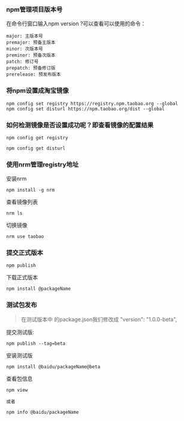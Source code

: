 ### npm管理项目版本号
在命令行窗口输入npm version ?可以查看可以使用的命令：
```
major: 主版本号
premajor: 预备主版本
minor: 次版本号
preminor: 预备次版本
patch: 修订号
prepatch: 预备修订版
prerelease: 预发布版本
```
### 将npm设置成淘宝镜像
```
npm config set registry https://registry.npm.taobao.org --global
npm config set disturl https://npm.taobao.org/dist --global
```
### 如何检测镜像是否设置成功呢？即查看镜像的配置结果
```
npm config get registry 

npm config get disturl  
```

### 使用nrm管理registry地址
安装nrm
```
npm install -g nrm
```
查看镜像列表
```
nrm ls
```
切换镜像
```
nrm use taobao
```

### 提交正式版本
```
npm publish
```
下载正式版本
```
npm install @packageName
```

### 测试包发布

> 在测试版本中 的package.json我们修改成 "version": "1.0.0-beta",

提交测试版:
```
npm publish --tag=beta
```
安装测试版
```
npm install @baidu/packageName@beta
```
查看包信息
```
npm view

或者

npm info @baidu/packageName 
```
